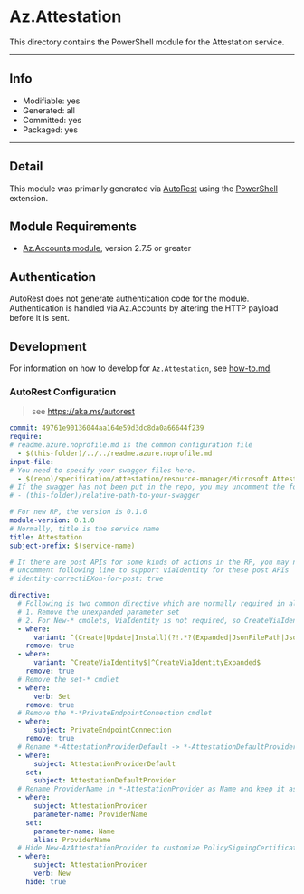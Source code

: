 <!-- region Generated -->
# Az.Attestation
This directory contains the PowerShell module for the Attestation service.

---
## Info
- Modifiable: yes
- Generated: all
- Committed: yes
- Packaged: yes

---
## Detail
This module was primarily generated via [AutoRest](https://github.com/Azure/autorest) using the [PowerShell](https://github.com/Azure/autorest.powershell) extension.

## Module Requirements
- [Az.Accounts module](https://www.powershellgallery.com/packages/Az.Accounts/), version 2.7.5 or greater

## Authentication
AutoRest does not generate authentication code for the module. Authentication is handled via Az.Accounts by altering the HTTP payload before it is sent.

## Development
For information on how to develop for `Az.Attestation`, see [how-to.md](how-to.md).
<!-- endregion -->

### AutoRest Configuration
> see https://aka.ms/autorest

``` yaml
commit: 49761e90136044aa164e59d3dc8da0a66644f239
require:
# readme.azure.noprofile.md is the common configuration file
  - $(this-folder)/../../readme.azure.noprofile.md
input-file:
# You need to specify your swagger files here.
  - $(repo)/specification/attestation/resource-manager/Microsoft.Attestation/stable/2020-10-01/attestation.json
# If the swagger has not been put in the repo, you may uncomment the following line and refer to it locally
# - (this-folder)/relative-path-to-your-swagger 

# For new RP, the version is 0.1.0
module-version: 0.1.0
# Normally, title is the service name
title: Attestation
subject-prefix: $(service-name)

# If there are post APIs for some kinds of actions in the RP, you may need to 
# uncomment following line to support viaIdentity for these post APIs
# identity-correctiEXon-for-post: true

directive:
  # Following is two common directive which are normally required in all the RPs
  # 1. Remove the unexpanded parameter set
  # 2. For New-* cmdlets, ViaIdentity is not required, so CreateViaIdentityExpanded is removed as well
  - where:
      variant: ^(Create|Update|Install)(?!.*?(Expanded|JsonFilePath|JsonString))
    remove: true
  - where:
      variant: ^CreateViaIdentity$|^CreateViaIdentityExpanded$
    remove: true
  # Remove the set-* cmdlet
  - where:
      verb: Set
    remove: true
  # Remove the *-*PrivateEndpointConnection cmdlet
  - where:
      subject: PrivateEndpointConnection
    remove: true
  # Rename *-AttestationProviderDefault -> *-AttestationDefaultProvider
  - where:
      subject: AttestationProviderDefault
    set:
      subject: AttestationDefaultProvider
  # Rename ProviderName in *-AttestationProvider as Name and keep it as alias
  - where:
      subject: AttestationProvider
      parameter-name: ProviderName
    set:
      parameter-name: Name
      alias: ProviderName
  # Hide New-AzAttestationProvider to customize PolicySigningCertificateKey as PolicySigningCertificateKeyPath
  - where:
      subject: AttestationProvider
      verb: New
    hide: true
  
```
